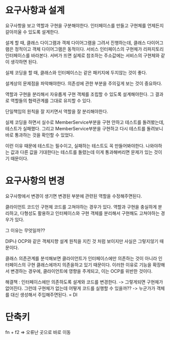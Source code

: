 # 요구사항과 설계
요구사항을 보고 역할과 구현을 구분해야한다.
인터페이스를 만들고 구현체를 언제든지 갈아끼울 수 있도록 설계한다.

설계 할 때, 클래스 다이그램과 객체 다이어그램을 그려서 진행하는데, 클래스 다이어그램은 정적이고 객체 다이어그램은 동적이다.
서비스 인터페이스의 구현체가 리파지토리 인터페이스를 바라본다.
서버가 뜨면 실제로 참조하는 주소값에는 서비스의 구현체와 같이 생각하면 된다.

실제 코딩을 할 때, 클래스와 인터페이스는 같은 패키지에 두지않는 것이 좋다.

설계상의 문제점을 파악해야한다.
의존성에 관한 부분을 주의깊게 보는 것이 중요하다.

역할과 구현을 분리해서 자유롭게 구현 객체를 조립할 수 있도록 설계해야한다. 
그 결과로 역할들의 협력관계를 그대로 유지할 수 있다.

단일책임의 원칙을 잘 지키면서 역할을 잘 분리해야한다.

실제 코딩을 하면서 실수로 MemberService부분을 구현 안하고 테스트를 돌려봤는데, 테스트가 실패했다. 그리고 MemberService부분을 구현하고 다시 테스트를 돌려보니 바로 통과하는 것을 확인할 수 있었다.

이런 이유 때문에 테스트는 필수이고, 실패하는 테스트도 꼭 만들어봐야한다. 나와야하는 값과 다른 값을 기대한다는 테스트를 돌렸는데 이게 통과해버리면 문제가 있는 것이기 때문이다.
# 요구사항의 변경

요구사항에서 변경이 생기면 변경된 부분에 관련된 역할을 수정해주면된다.

클라이언트 코드인 구현체 코드를 고쳐야하는 경우가 있다.
	역할과 구현을 충실하게 분리하고, 다형성도 활용하고 인터페이스와 구현 객체를 분리해서 구현해도 고쳐야하는 경우가 있다.

그 이유는 무엇일까??

DIP나 OCP와 같은 객체지향 설계 원칙을 지킨 것 처럼 보이지만 사실은 그렇지않기 때문이다.

클래스 의존관계를 분석해보면 클라이언트가 인터페이스에만 의존하는 것이 아니라 인터페이스의 구현 클래스에까지 의존을하고 있기 때문이다. 
이러한 이유로 기능을 확장해서 변경하는 경우에, 클라이언트에 영향을 주게되고, 이는 OCP를 위반한 것이다.

해결책 : 인터페이스에만 의존하도록 설계와 코드를 변경한다. -> 그렇게되면 구현체가 없어진다. 
그런데 구현체가 없는데 어떻게 코드를 실행할 수 있을까?? -> 누군가가 객체를 대신 생성해서 주입해주면된다. = DI


# 단축키
fn + f2 => 오류난 곳으로 바로 이동
